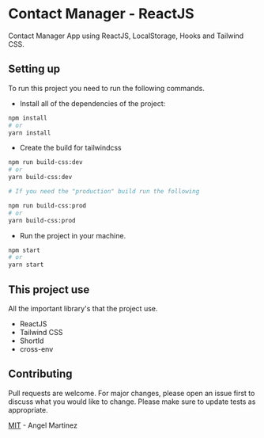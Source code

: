 # Contact Manager - ReactJS

Contact Manager App using ReactJS, LocalStorage, Hooks and Tailwind CSS.

## Setting up

To run this project you need to run the following commands.

- Install all of the dependencies of the project:

```sh
npm install
# or
yarn install
```

- Create the build for tailwindcss

```sh
npm run build-css:dev
# or
yarn build-css:dev

# If you need the "production" build run the following

npm run build-css:prod
# or
yarn build-css:prod
```

- Run the project in your machine.

```sh
npm start
# or
yarn start
```

## This project use

All the important library's that the project use.

- ReactJS
- Tailwind CSS
- ShortId
- cross-env

## Contributing

Pull requests are welcome. For major changes, please open an issue first to discuss what you would like to change. Please make sure to update tests as appropriate.

[MIT](LICENSE) - Angel Martinez

